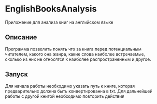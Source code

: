 # EnglishBooksAnalysis

Приложение для анализа книг на английском языке

## Описание

Программа позволить понять что за книга перед потенциальным читателем, какого она жанра, какие слова наиболее встречаемые, сколько из них не относятся к наиболее распространенным и другое.
## Запуск

Для начала работы необходимо указать путь к книге, которая предварительно должна быть конвертированна в txt. Для дальнейшей работы с другой книгой необходимо повторить действия